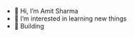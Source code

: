 - 👋 Hi, I’m Amit Sharma 
- 👀 I’m interested in learning new things
- 🌱 Building

<!---
Amit6648/Amit6648 is a ✨ special ✨ repository because its `README.md` (this file) appears on your GitHub profile.
You can click the Preview link to take a look at your changes.
--->
